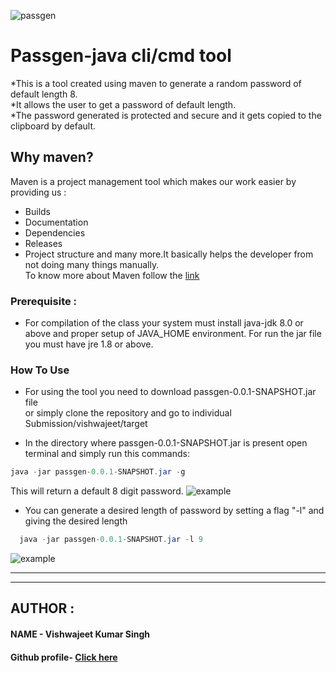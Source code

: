 ![passgen](https://github.com/vishwajeet-hash/passgen-java/blob/passgen-project/Individual%20Submissions/vishwajeet/images/Strong-Password-Generator.jpg)

# Passgen-java cli/cmd tool 

*This is a tool created using maven to generate a random password of default length 8. <br>
*It allows the user to get a password of default length. <br>
*The password generated is protected and secure and it gets copied to the clipboard by default.<br>

## Why maven?

Maven is a project management tool which makes our work easier by providing us :
 * Builds
 * Documentation
 * Dependencies
 * Releases
 * Project structure
and many more.It basically helps the developer from not doing many things manually.<br>
To know more about Maven follow the [link](https://maven.apache.org/)

 

### Prerequisite :

* For compilation of the class your system must install java-jdk 8.0 or above and proper setup of JAVA_HOME environment. For run  the jar file you must have jre 1.8 or above.

### How To Use

 * For using the tool you need to download passgen-0.0.1-SNAPSHOT.jar file<br>or simply clone the repository and go to individual Submission/vishwajeet/target

* In the directory where passgen-0.0.1-SNAPSHOT.jar is present open terminal and simply run this commands:
 ```java
 java -jar passgen-0.0.1-SNAPSHOT.jar -g
 ```
 
This will return a default 8 digit password.
![example](https://github.com/vishwajeet-hash/passgen-java/blob/passgen-project/Individual%20Submissions/vishwajeet/images/output1.PNG)

* You can generate a desired length of password by setting a flag "-l" and giving the desired length
```java
  java -jar passgen-0.0.1-SNAPSHOT.jar -l 9
```
![example](https://github.com/vishwajeet-hash/passgen-java/blob/passgen-project/Individual%20Submissions/vishwajeet/images/output2.PNG)

---
---

## AUTHOR :

#### NAME - Vishwajeet Kumar Singh <br>
#### Github profile- [Click here](https://github.com/vishwajeet-hash)
